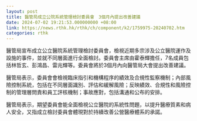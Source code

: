 ```yaml
---
layout: post
title: 醫管局成立公院系統管理檢討委員會　3個月內提出改善建議
date: 2024-07-02 19:21:53.000000000 +08:00
link: https://news.rthk.hk/rthk/ch/component/k2/1759975-20240702.htm
categories: rthk
---
```


醫管局宣布成立公立醫院系統管理檢討委員會，檢視近期多宗涉及公立醫院運作及設施的事件，並就不同層面進行全面檢討。委員會主席由霍泰輝擔任，7名成員包括林哲玄、彭鴻昌、雷兆輝等。委員會將於3個月內向醫管局大會提出改善建議。

醫管局表示，委員會會檢視臨床指引和機構程序的績效及合規性監察機制；內部風險控制系統，包括在不同層面識別、評估和緩解風險；反映績效、合規性和風險控制的管理層問責和員工評核機制；事故應對，包括溝通和公布的安排。

醫管局表示，期望委員會能全面檢視公立醫院的系統性問題，以提升醫療質素和病人安全，又指成立檢討委員會體現對於持續改善公營醫療體系的承諾。
